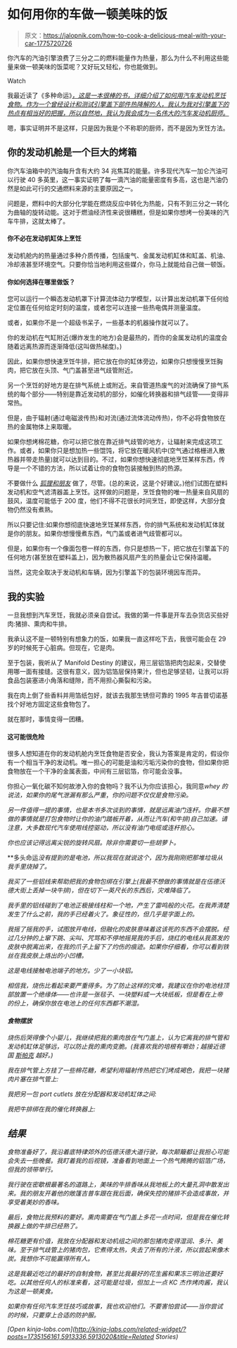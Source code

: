 # 如何用你的车做一顿美味的饭

> 原文：<https://jalopnik.com/how-to-cook-a-delicious-meal-with-your-car-1775720726>

你汽车的汽油引擎浪费了三分之二的燃料能量作为热量，那么为什么不利用这些能量来做一顿美味的饭菜呢？又好玩又轻松，你也能做到。

Watch

我最近读了《多种命运》[*，这是一本很棒的书，详细介绍了如何用汽车发动机烹饪食物。作为一个曾经设计和测试引擎盖下部件热降解的人，我认为我对引擎盖下的热点有相当好的把握，所以自然地，我认为我会成为一名伟大的汽车发动机厨师。*](https://www.amazon.com/dp/1416596232?asc_campaign=InlineText&asc_refurl=https://jalopnik.com/how-to-cook-a-delicious-meal-with-your-car-1775720726&asc_source=&linkCode=ogi&psc=1&smid=ATVPDKIKX0DER&tag=kinjajalopniklink-20&th=1)

嗯，事实证明并不是这样，只是因为我是个不称职的厨师，而不是因为烹饪方法。

## **你的发动机舱是一个巨大的烤箱**

你汽车油箱中的汽油每升含有大约 34 兆焦耳的能量。许多现代汽车一加仑汽油可以行驶 40 多英里，这一事实证明了每一滴汽油的能量密度有多高，这也是汽油仍然是如此可行的交通燃料来源的主要原因之一。

问题是，燃料中的大部分化学能在燃烧反应中转化为热能，只有不到三分之一转化为曲轴的旋转动能。这对于燃油经济性来说很糟糕，但是如果你想烤一份美味的汽车牛排，这就太棒了。

#### 你不必在发动机缸体上烹饪

发动机舱内的热量通过多种介质传播，包括废气、金属发动机缸体和缸盖、机油、冷却液甚至环境空气。只要你恰当地利用这些媒介，你马上就能给自己做一顿饭。

#### 你如何选择在哪里做饭？

您可以运行一个瞬态发动机罩下计算流体动力学模型，以计算出发动机罩下任何给定位置在任何给定时刻的温度，或者您可以连接一些热电偶并测量温度。

或者，如果你不是一个超级书呆子，一些基本的机器操作就可以了。

你的发动机在气缸附近(爆炸发生的地方)会是最热的，而你的金属发动机的温度会随着远离热源而逐渐降低(这叫做热梯度)。)

因此，如果你想快速烹饪牛排，把它放在你的缸体旁边，如果你只想慢慢烹饪胸肉，把它放在头顶、气门盖甚至进气歧管附近。

另一个烹饪的好地方是在排气系统上或附近。来自管道热废气的对流确保了排气系统的每个部分——特别是靠近发动机的部分，如催化转换器和排气歧管——变得非常热。

但是，由于辐射(通过电磁波传热)和对流(通过流体流动传热)，你不必将食物放在热的金属物体上来取暖。

如果你想烤棉花糖，你可以把它放在靠近排气歧管的地方，让辐射来完成这项工作。或者，如果你只是想加热一些馄饨，将它放在暖风机中(空气通过格栅进入散热器并带走热量)就可以达到目的。不过，如果你想快速彻底地烹饪某样东西，传导是一个不错的方法，所以试着让你的食物包装接触到热的热源。

不要做什么 [*狐狸和朋友*](http://video.foxnews.com/v/4850316978001/results-of-car-engine-cooking-revealed-/?#sp=show-clips) 做了，尽管。(总的来说，这是个好建议。)他们试图在塑料发动机和空气滤清器盖上烹饪。这样做的问题是，烹饪食物的唯一热量来自风扇的鼓风，温度可能低于 200 度，他们不得不花很长时间烹饪，即使这样，大部分食物仍然没有煮熟。

所以只要记住:如果你想彻底快速地烹饪某样东西，你的排气系统和发动机缸体就是你的朋友。如果你想慢慢煮东西，气门盖或者进气歧管都可以。

但是，如果你有一个像面包卷一样的东西，你只是想热一下，把它放在引擎盖下的任何地方(甚至放在塑料盖上)，因为散热器风扇产生的热量会让它保持温暖。

当然，这完全取决于发动机和车辆，因为引擎盖下的包装环境因车而异。

## 我的实验

一旦我想到汽车烹饪，我就必须亲自尝试。我做的第一件事是开车去杂货店买些好肉:猪排、熏肉和牛排。

我承认这不是一顿特别有想象力的饭，如果我一直这样吃下去，我很可能会在 29 岁的时候死于心脏病。但现在，它是肉。

至于包装，我听从了 Manifold Destiny 的建议，用三层铝箔把肉包起来，交替使用哪一面有接缝。这很有意义，因为铝箔层保持果汁，但也足够坚韧，让我可以将食品包装塞进小角落和缝隙，而不用担心撕裂和污染。

我在肉上倒了些香料并用箔纸包好，就该去我那生锈但可靠的 1995 年吉普切诺基 找个好地方固定这些食物包了。

就在那时，事情变得一团糟。

#### **这可能很危险**

很多人想知道在你的发动机舱内烹饪食物是否安全，我认为答案是肯定的，假设你有一个相当干净的发动机。唯一担心的可能是油和污垢污染你的食物，但如果你把食物放在一个干净的金属表面，中间有三层铝箔，你可能会没事。

你担心一氧化碳不知何故渗入你的食物吗？我不认为你应该担心，我同意*whey 的说法，如果你的尾气泄漏有那么严重*，*你的问题不仅仅是食物污染。* 

*另一件值得一提的事情，也是本书多次谈到的事情，就是远离油门连杆。你最不想做的事情就是打包食物时让你的油门踏板开着，从而让汽车(和牛排)自己加速。请注意，大多数现代汽车使用线控驱动，所以没有油门电缆或连杆担心。*

*你也应该记得远离尖锐的旋转风扇。除非你需要切一些胡萝卜。*

**多头命运*没有提到的是电池，所以我现在就说这个，因为我刚刚把那堆垃圾从我手里烧掉了。*

*我买了一些铝线来帮助把我的食物包绑在引擎上(我最不想做的事情就是在伍德沃德大街上丢掉一块牛排)，但在切下一英尺长的东西后，灾难降临了。*

*我手里的铝线碰到了电池正极接线柱和一个地，产生了雷鸣般的火花。在我弄清楚发生了什么之前，我的手已经着火了。象征性的，但几乎是字面上的。* 

*我摇了摇我的手，试图放开电线，但融化的皮肤意味着这该死的东西不会摆脱。经过几分钟的上窜下跳、尖叫、咒骂和不停地摇晃我的手后，烧红的电线从我蒸发的皮肤中脱离出来，在我的爪子上留下了灼伤的痕迹。如果你仔细看，你可以看到铁丝在我皮肤上烙出的小凹槽。*

*这是电线接触电池端子的地方。少了一小块铝。*

*相信我，烧伤比看起来要严重得多。为了防止这样的灾难，我建议在你的电池柱顶部放置一个绝缘体——也许是一张毯子、一块塑料或一大块纸板，但是看在上帝的份上，确保你放在电池上的任何东西都不潮湿。*

#### ***食物摆放***

*烧伤后哭得像个小婴儿，我继续把我的熏肉放在气门盖上，认为它离我的排气管和发动机缸体足够远，可以防止我的熏肉变脆。(我喜欢我的培根有嚼劲；越接近德国 [斯帕克](https://en.wikipedia.org/wiki/Speck) 越好。)*

*我在排气管上方挂了一些棉花糖，希望利用辐射传热把它们烤成褐色，我把一块猪肉片塞在排气管上:*

*我把另一包 port cutlets 放在分配器和发动机缸体之间:* 

*我把牛排绑在我的催化转换器上:*

## *结果*

*食物准备好了，我沿着底特律郊外的伍德沃德大道行驶，每次颠簸都让我担心可能会失去一些晚餐。我盯着我的后视镜，准备看到地面上一个热气腾腾的铝箔广场，但我的领带举行。*

*我行驶在密歇根最著名的道路上，美味的牛排香味从我地板上的大量孔洞中散发出来。我的朋友开着他的敞篷吉普车跟在我后面，确保失控的猪排不会造成事故，并享受着美妙的香味。*

*最后，食物比我预料的要好。熏肉需要在气门盖上多花一点时间，但是我在催化转换器上做的牛排已经熟了。* 

*棉花糖更有价值，我放在分配器和发动机组之间的那包猪肉变得湿润、多汁、美味。至于排气歧管上的猪肉包，它煮得太热，失去了所有的汁液，所以尝起来像木炭。我想你不可能赢得所有人。*

*这是我最近吃过的最好的自制食物，甚至比我最好的花生酱和果冻三明治还要好吃。以其他任何人的标准来看，这可能是垃圾，但加上一点 KC 杰作烤肉酱，我认为这是一顿美食。*

*如果你有任何汽车烹饪技巧或故事，我也欢迎他们。不要害怕尝试——当你尝试的时候，只要穿上合适的防护服。*

*[Open *kinja-labs.com*](http://kinja-labs.com/related-widget/?posts=1735156161,5913336,5913020&title=Related Stories)*
